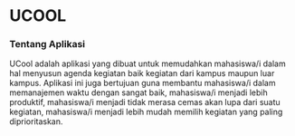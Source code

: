 # UCOOL

### Tentang Aplikasi

UCool adalah aplikasi yang dibuat untuk memudahkan mahasiswa/i dalam hal menyusun agenda kegiatan baik kegiatan dari kampus maupun luar kampus. Aplikasi ini juga   bertujuan guna membantu mahasiswa/i dalam memanajemen waktu dengan sangat baik, mahasiswa/i menjadi lebih produktif, mahasiswa/i menjadi tidak merasa cemas akan lupa dari suatu kegiatan, mahasiswa/i menjadi lebih mudah memilih kegiatan yang paling diprioritaskan.
